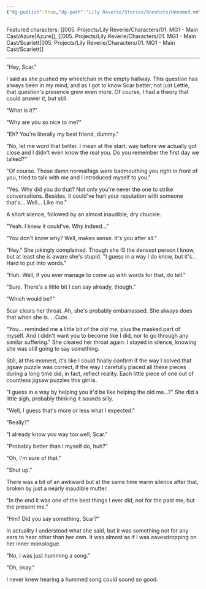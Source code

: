 ```yaml
---
{"dg-publish":true,"dg-path":"Lily Reverie/Stories/Oneshots/Unnamed.md","permalink":"/lily-reverie/stories/oneshots/unnamed/","created":"2024-01-22T20:49:58.180-03:00","updated":"2024-01-22T20:49:58.180-03:00"}
---
```


Featured characters: [[005. Projects/Lily Reverie/Characters/01. MG1 - Main Cast/Azure\|Azure]], [[005. Projects/Lily Reverie/Characters/01. MG1 - Main Cast/Scarlett\|005. Projects/Lily Reverie/Characters/01. MG1 - Main Cast/Scarlett]]

---

"Hey, Scar."

I said as she pushed my wheelchair in the empty hallway. This question has always been in my mind, and as I got to know Scar better, not just Lettie, that question's presence grew even more. Of course, I had a theory that could answer it, but still.

"What is it?"

"Why are you so nice to me?"

"Eh? You're literally my best friend, dummy."

"No, let me word that better. I mean at the start, way before we actually got close and I didn't even know the real you. Do you remember the first day we talked?"

"Of course. Those damn normalfags were badmouthing you right in front of you, tried to talk with me and I introduced myself to you."

"Yes. Why did you do that? Not only you're never the one to strike conversations. Besides, it could've hurt your reputation with someone that's... Well... Like me."

A short silence, followed by an almost inaudible, dry chuckle.

"Yeah. I knew it could've. Why indeed..."

"You don't know why? Well, makes sense. It's you after all."

"Hey." She jokingly complained. Though she IS the densest person I know, but at least she is aware she's stupid. "I guess in a way I do know, but it's... Hard to put into words."

"Huh. Well, if you ever manage to come up with words for that, do tell."

"Sure. There's a little bit I can say already, though."

"Which would be?"

Scar clears her throat. Ah, she's probably embarrassed. She always does that when she is. ...Cute.

"You... reminded me a little bit of the old me, plus the masked part of myself. And I didn't want you to become like I did, nor to go through any similar suffering." She cleared her throat again. I stayed in silence, knowing she was still going to say something.

Still, at this moment, it's like I could finally confirm if the way I solved that jigsaw puzzle was correct, if the way I carefully placed all these pieces during a long time did, in fact, reflect reality. Each little piece of one out of countless jigsaw puzzles this girl is.

"I guess in a way by helping you it'd be like helping the old me...?" She did a little sigh, probably thinking it sounds silly.

"Well, I guess that's more or less what I expected."

"Really?"

"I already know you way too well, Scar."

"Probably better than I myself do, huh?"

"Oh, I'm sure of that."

"Shut up."

There was a bit of an awkward but at the same time warm silence after that, broken by just a nearly inaudible mutter.

"In the end it was one of the best things I ever did, not for the past me, but the present me."

"Hm? Did you say something, Scar?"

In actuality I understood what she said, but it was something not for any ears to hear other than her own. It was almost as if I was eavesdropping on her inner monologue.

"No, I was just humming a song."

"Oh, okay."

I never knew hearing a hummed song could sound so good.